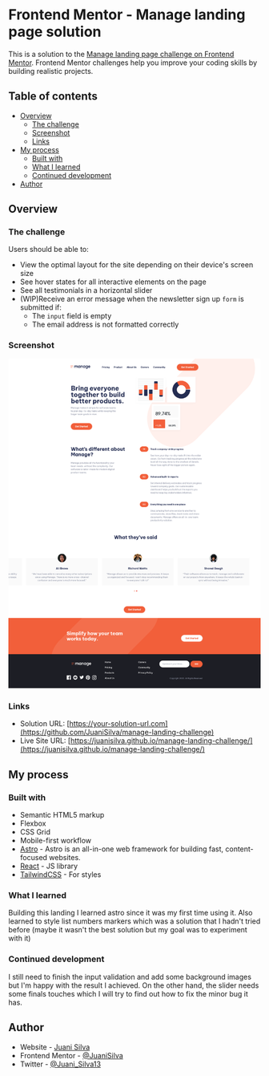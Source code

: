 # Frontend Mentor - Manage landing page solution

This is a solution to the [Manage landing page challenge on Frontend Mentor](https://www.frontendmentor.io/challenges/manage-landing-page-SLXqC6P5). Frontend Mentor challenges help you improve your coding skills by building realistic projects.

## Table of contents

-   [Overview](#overview)
    -   [The challenge](#the-challenge)
    -   [Screenshot](#screenshot)
    -   [Links](#links)
-   [My process](#my-process)
    -   [Built with](#built-with)
    -   [What I learned](#what-i-learned)
    -   [Continued development](#continued-development)
-   [Author](#author)

## Overview

### The challenge

Users should be able to:

-   View the optimal layout for the site depending on their device's screen size
-   See hover states for all interactive elements on the page
-   See all testimonials in a horizontal slider
-   (WIP)Receive an error message when the newsletter sign up `form` is submitted if:
    -   The `input` field is empty
    -   The email address is not formatted correctly

### Screenshot

![](./public/screenshots/page-screenshot.png)

### Links

-   Solution URL: [https://your-solution-url.com](https://github.com/JuaniSilva/manage-landing-challenge)
-   Live Site URL: [https://juanisilva.github.io/manage-landing-challenge/](https://juanisilva.github.io/manage-landing-challenge/)

## My process

### Built with

-   Semantic HTML5 markup
-   Flexbox
-   CSS Grid
-   Mobile-first workflow
-   [Astro](https://astro.build/) - Astro is an all-in-one web framework for building fast, content-focused websites.
-   [React](https://reactjs.org/) - JS library
-   [TailwindCSS](https://tailwindcss.com/) - For styles

### What I learned

Building this landing I learned astro since it was my first time using it. Also learned to style list numbers markers which was a solution that I hadn't tried before (maybe it wasn't the best solution but my goal was to experiment with it)

### Continued development

I still need to finish the input validation and add some background images but I'm happy with the result I achieved. On the other hand, the slider needs some finals touches which I will try to find out how to fix the minor bug it has.

## Author

-   Website - [Juani Silva](https://github.com/JuaniSilva)
-   Frontend Mentor - [@JuaniSilva](https://www.frontendmentor.io/profile/JuaniSilva)
-   Twitter - [@Juani_Silva13](https://twitter.com/Juani_Silva13)
